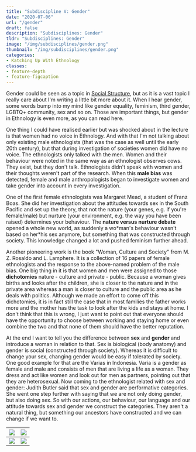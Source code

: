```yaml
---
title: "Subdiscipline V: Gender"
date: "2020-07-06"
url: "/gender"
draft: false
description: "Subdisciplines: Gender"
tldr: "Subdisciplines: Gender"
image: "/img/subdisciplines/gender.png"
thumbnail: "/img/subdisciplines/gender.png"
categories:
- Katching Up With Ethnology
classes: 
- feature-depth
- feature-figcaption
---
```

Gender could be seen as a topic in [Social Structure](https://www.katchblog.com/social), but as it is a vast topic I really care about I'm writing a little bit more about it. When I hear gender, some words bump into my mind like gender equality, feminism, third gender, LGBTQ+ community, sex and so on. Those are important things, but gender in Ethnology is even more, as you can read here.

<!--more-->

One thing I could have realised earlier but was shocked about in the lecture is that women had no voice in Ethnology. And with that I'm not talking about only existing male ethnologists (that was the case as well until the early 20th century), but that during investigation of societies women did have no voice. The ethnologists only talked with the men. Women and their behaviour were noted in the same way as an ethnologist observes cows. They exist, but they don't talk. Ethnologists didn't speak with women and their thoughts weren't part of the research. When this **male bias** was detected, female and male anthropologists began to investigate women and take gender into account in every investigation.

One of the first female ethnologists was Margaret Mead, a student of Franz Boas. She did her investigation about the attitudes towards sex in the South Pacific and set up the theory, that not the nature (your genes, e.g. if you're female/male) but nurture (your environment, e.g. the way you have been raised) determines your behaviour. The **nature versus nurture debate** opened a whole new world, as suddenly a wo\*man's behaviour wasn't based on her\*his sex anymore, but something that was constructed through society. This knowledge changed a lot and pushed feminism further ahead.

Another pioneering work is the book "Woman, Culture and Society" from M. Z. Rosaldo and L. Lamphere. It is a collection of 16 papers of female ethnologists and the response to the above-named problem of the male bias. One big thing in it is that women and men were assigned to those **dichotomies** nature - culture and private - public. Because a woman gives births and looks after the children, she is closer to the nature and in the private area whereas a man is closer to culture and the public area as he deals with politics. Although we made an effort to come off this dichotomies, it is in fact still the case that in most families the father works more and the mother has the task to look after the kids and stays at home. I don't think that this is wrong, I just want to point out that everyone should have the opportunity to choose between working and staying home or even combine the two and that none of them should have the better reputation.

At the end I want to tell you the difference between **sex** and **gender** and introduce a woman in relation to that. Sex is biological (body anatomy) and gender is social (constructed through society). Whereas it is difficult to change your sex, changing gender would be easy if tolerated by society. One good example for that are the Varias in Indonesia. Varia is a gender as female and male and consists of men that are living a life as a woman. They dress and act like women and look out for men as partners, pointing out that they are heterosexual. Now coming to the ethnologist related with sex and gender: Judith Butler said that sex and gender are performative categories. She went one step further with saying that we are not only doing gender, but also doing sex. So with our actions, our behaviour, our language and our attitude towards sex and gender we construct the categories. They aren't a natural thing, but something our ancestors have constructed and we can change if we want to.

|![](/img/subdisciplines/malebias.png)|![](/img/subdisciplines/nvsn.png)|
|---|---|
|![](/img/subdisciplines/dichotomies.png)|![](/img/subdisciplines/categories.png)|


